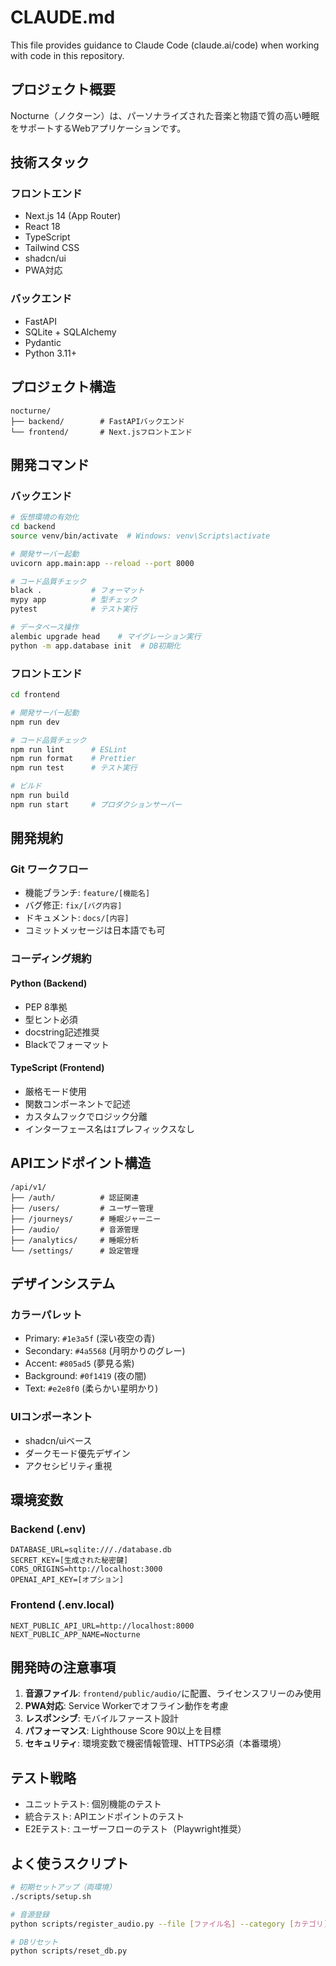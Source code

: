 # CLAUDE.md

This file provides guidance to Claude Code (claude.ai/code) when working with code in this repository.

## プロジェクト概要

Nocturne（ノクターン）は、パーソナライズされた音楽と物語で質の高い睡眠をサポートするWebアプリケーションです。

## 技術スタック

### フロントエンド
- Next.js 14 (App Router)
- React 18
- TypeScript
- Tailwind CSS
- shadcn/ui
- PWA対応

### バックエンド
- FastAPI
- SQLite + SQLAlchemy
- Pydantic
- Python 3.11+

## プロジェクト構造

```
nocturne/
├── backend/        # FastAPIバックエンド
└── frontend/       # Next.jsフロントエンド
```

## 開発コマンド

### バックエンド
```bash
# 仮想環境の有効化
cd backend
source venv/bin/activate  # Windows: venv\Scripts\activate

# 開発サーバー起動
uvicorn app.main:app --reload --port 8000

# コード品質チェック
black .           # フォーマット
mypy app          # 型チェック
pytest            # テスト実行

# データベース操作
alembic upgrade head    # マイグレーション実行
python -m app.database init  # DB初期化
```

### フロントエンド
```bash
cd frontend

# 開発サーバー起動
npm run dev

# コード品質チェック
npm run lint      # ESLint
npm run format    # Prettier
npm run test      # テスト実行

# ビルド
npm run build
npm run start     # プロダクションサーバー
```

## 開発規約

### Git ワークフロー
- 機能ブランチ: `feature/[機能名]`
- バグ修正: `fix/[バグ内容]`
- ドキュメント: `docs/[内容]`
- コミットメッセージは日本語でも可

### コーディング規約

#### Python (Backend)
- PEP 8準拠
- 型ヒント必須
- docstring記述推奨
- Blackでフォーマット

#### TypeScript (Frontend)
- 厳格モード使用
- 関数コンポーネントで記述
- カスタムフックでロジック分離
- インターフェース名は`I`プレフィックスなし

## APIエンドポイント構造

```
/api/v1/
├── /auth/          # 認証関連
├── /users/         # ユーザー管理
├── /journeys/      # 睡眠ジャーニー
├── /audio/         # 音源管理
├── /analytics/     # 睡眠分析
└── /settings/      # 設定管理
```

## デザインシステム

### カラーパレット
- Primary: `#1e3a5f` (深い夜空の青)
- Secondary: `#4a5568` (月明かりのグレー)
- Accent: `#805ad5` (夢見る紫)
- Background: `#0f1419` (夜の闇)
- Text: `#e2e8f0` (柔らかい星明かり)

### UIコンポーネント
- shadcn/uiベース
- ダークモード優先デザイン
- アクセシビリティ重視

## 環境変数

### Backend (.env)
```
DATABASE_URL=sqlite:///./database.db
SECRET_KEY=[生成された秘密鍵]
CORS_ORIGINS=http://localhost:3000
OPENAI_API_KEY=[オプション]
```

### Frontend (.env.local)
```
NEXT_PUBLIC_API_URL=http://localhost:8000
NEXT_PUBLIC_APP_NAME=Nocturne
```

## 開発時の注意事項

1. **音源ファイル**: `frontend/public/audio/`に配置、ライセンスフリーのみ使用
2. **PWA対応**: Service Workerでオフライン動作を考慮
3. **レスポンシブ**: モバイルファースト設計
4. **パフォーマンス**: Lighthouse Score 90以上を目標
5. **セキュリティ**: 環境変数で機密情報管理、HTTPS必須（本番環境）

## テスト戦略

- ユニットテスト: 個別機能のテスト
- 統合テスト: APIエンドポイントのテスト
- E2Eテスト: ユーザーフローのテスト（Playwright推奨）

## よく使うスクリプト

```bash
# 初期セットアップ（両環境）
./scripts/setup.sh

# 音源登録
python scripts/register_audio.py --file [ファイル名] --category [カテゴリ]

# DBリセット
python scripts/reset_db.py
```
